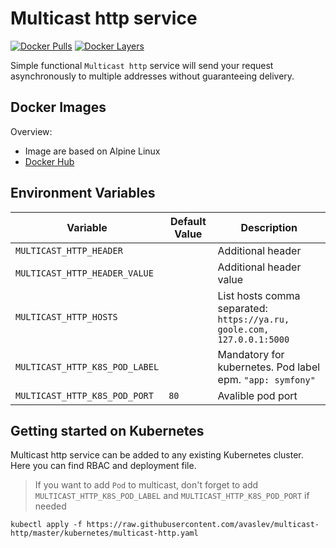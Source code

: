 Multicast http service
======================

[![Docker Pulls](https://img.shields.io/docker/pulls/avaslev/multicast-http.svg)](https://hub.docker.com/r/avaslev/multicast-http)
[![Docker Layers](https://images.microbadger.com/badges/image/avaslev/multicast-http.svg)](https://microbadger.com/images/avaslev/multicast-http)

Simple functional `Multicast http` service will send your request asynchronously to multiple addresses without guaranteeing delivery.

## Docker Images

Overview:

* Image are based on Alpine Linux
* [Docker Hub](https://hub.docker.com/r/avaslev/multicast-http)

## Environment Variables

| Variable                                   | Default Value              | Description                                     |
| ------------------------------------------ | -------------------------- | ----------------------------------              |
| `MULTICAST_HTTP_HEADER`                    |                            | Additional header                               |
| `MULTICAST_HTTP_HEADER_VALUE`              |                            | Additional header value                         |
| `MULTICAST_HTTP_HOSTS`                     |                            | List hosts comma separated: `https://ya.ru, goole.com, 127.0.0.1:5000`   |
| `MULTICAST_HTTP_K8S_POD_LABEL`             |                            | Mandatory for kubernetes. Pod label epm. `"app: symfony"`|
| `MULTICAST_HTTP_K8S_POD_PORT`              | `80`                       | Avalible pod port                               |


## Getting started on Kubernetes

Multicast http service can be added to any existing Kubernetes cluster. Here you can find RBAC and deployment file.

>If you want to add `Pod` to multicast, don't forget to add  `MULTICAST_HTTP_K8S_POD_LABEL` and `MULTICAST_HTTP_K8S_POD_PORT` if needed

```
kubectl apply -f https://raw.githubusercontent.com/avaslev/multicast-http/master/kubernetes/multicast-http.yaml
```